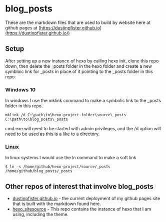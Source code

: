 # blog_posts

These are the markdown files that are used to build by website here at github pages at [https://dustinpfister.github.io](https://dustinpfister.github.io/)

## Setup

After setting up a new instance of hexo by calling hexo init, clone this repo down, then delete the _posts folder in the hexo folder and create a new symbloic link for _posts in place of it pointing to the _posts folder in this repo.

### Windows 10

In windows I use the mklink command to make a symbolic link to the _posts folder in this repo.

```
mklink /d C:\path\to\hexo-project-folder\source\_posts C:\path\to\blog_posts\_posts
```

cmd.exe will need to be started with admin privileges, and the /d option will need to be used as this is a like to a directory.

### Linux

In linux systems I would use the ln command to make a soft link

```
$ ln -s /home/github/hexo-project/source/_posts /home/github/blog_posts/_posts
```

## Other repos of interest that involve blog_posts

* [dustinpfister.github.io](https://github.com/dustinpfister/dustinpfister.github.io) - the current deployment of my github pages site that is built with the markdown found here.
* [hexo_sitesource](https://github.com/dustinpfister/hexo_sitesource) - This repo contains the instance of hexo that I am using, including the theme.